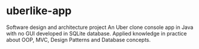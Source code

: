 # uberlike-app
Software design and architecture project
An Uber clone console app in Java with no GUI developed in SQLite database.
Applied knowledge in practice about OOP, MVC, Design Patterns and Database concepts.
